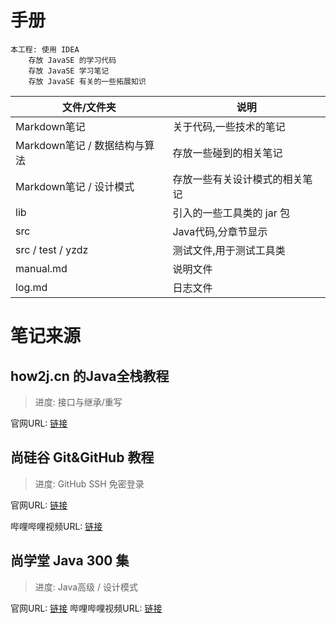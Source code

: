 # 手册

```text
本工程: 使用 IDEA
    存放 JavaSE 的学习代码
    存放 JavaSE 学习笔记
    存放 JavaSE 有关的一些拓展知识
```

| 文件/文件夹 | 说明 |
|---|---|
| Markdown笔记 | 关于代码,一些技术的笔记 |
| Markdown笔记 / 数据结构与算法 | 存放一些碰到的相关笔记 |
| Markdown笔记 / 设计模式 | 存放一些有关设计模式的相关笔记 |
| lib | 引入的一些工具类的 jar 包 |
| src | Java代码,分章节显示 |
| src / test / yzdz | 测试文件,用于测试工具类 |
| manual.md | 说明文件 |
| log.md | 日志文件 |

# 笔记来源

## how2j.cn 的Java全栈教程
> 进度: 接口与继承/重写

官网URL: [链接](https://www.how2j.cn/)

## 尚硅谷 Git&GitHub 教程
> 进度: GitHub SSH 免密登录

官网URL: [链接](http://www.atguigu.com/)

哔哩哔哩视频URL: [链接](https://www.bilibili.com/video/av24441039?from=search&seid=1443581922472429623)

## 尚学堂 Java 300 集
> 进度: Java高级 / 设计模式

官网URL: [链接](https://www.shsxt.com/)
哔哩哔哩视频URL: [链接](https://www.bilibili.com/video/av92147257?p=44)